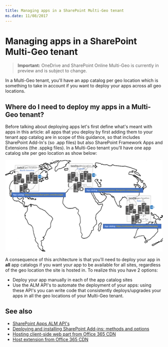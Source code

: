```yaml
---
title: Managing apps in a SharePoint Multi-Geo tenant
ms.date: 11/08/2017
---
```

# Managing apps in a SharePoint Multi-Geo tenant

> **Important:** OneDrive and SharePoint Online Multi-Geo is currently in preview and is subject to change.

In a Multi-Geo tenant, you'll have an app catalog per geo location which is something to take in account if you want to deploy your apps across all geo locations.

## Where do I need to deploy my apps in a Multi-Geo tenant?
Before talking about deploying apps let's first define what's meant with apps in this article: all apps that you deploy by first adding them to your tenant app catalog are in scope of this guidance, so that includes SharePoint Add-In's (so .app files) but also SharePoint Framework Apps and Extensions (the .sppkg files). In a Multi-Geo tenant you'll have one app catalog site per geo location as show below:

![World map showing app catalog in North America and satellite locations in Europe and Asia, with app catalog](media/multigeo/multigeoapps_intro.png)

A consequence of this architecture is that you'll need to deploy your app in **all** app catalogs if you want your app to be available for all sites, regardless of the geo location the site is hosted in. To realize this you have 2 options:
- Deploy your app manually in each of the app catalog sites
- Use the ALM API's to automate the deployment of your apps: using these API's you can write code that consistently deploys/upgrades your apps in all the geo locations of your Multi-Geo tenant.


## See also

- [SharePoint Apps ALM API's]()
- [Deploying and installing SharePoint Add-ins: methods and options](/docs/sp-add-ins/deploying-and-installing-sharepoint-add-ins-methods-and-options.md)
- [Hosting client-side web part from Office 365 CDN](/docs/spfx/web-parts/get-started/hosting-webpart-from-office-365-cdn.md)
- [Host extension from Office 365 CDN](/docs/spfx/extensions/get-started/hosting-extension-from-office365-cdn.md) 


